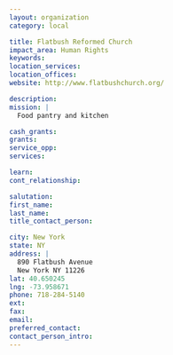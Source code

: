 ```yaml
---
layout: organization
category: local

title: Flatbush Reformed Church
impact_area: Human Rights
keywords: 
location_services: 
location_offices: 
website: http://www.flatbushchurch.org/

description: 
mission: |
  Food pantry and kitchen

cash_grants: 
grants: 
service_opp: 
services: 

learn: 
cont_relationship: 

salutation: 
first_name: 
last_name: 
title_contact_person: 

city: New York
state: NY
address: |
  890 Flatbush Avenue  
  New York NY 11226
lat: 40.650245
lng: -73.958671
phone: 718-284-5140
ext: 
fax: 
email: 
preferred_contact: 
contact_person_intro: 
---
```

